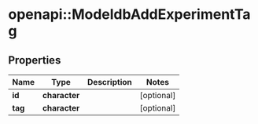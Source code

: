 # openapi::ModeldbAddExperimentTag


## Properties
Name | Type | Description | Notes
------------ | ------------- | ------------- | -------------
**id** | **character** |  | [optional] 
**tag** | **character** |  | [optional] 


